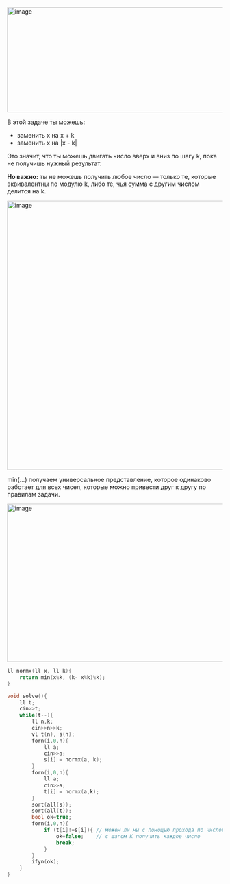 <img width="1336" height="246" alt="image" src="https://github.com/user-attachments/assets/598c15fb-d66e-4e0d-8061-6eb1d89321e7" />


В этой задаче ты можешь:

- заменить x на x + k
- заменить x на |x - k|

Это значит, что ты можешь двигать число вверх и вниз по шагу k, пока не получишь нужный результат.

**Но важно:**
ты не можешь получить любое число — только те, которые эквивалентны по модулю k, либо те, чья сумма с другим числом делится на k.

<img width="1118" height="628" alt="image" src="https://github.com/user-attachments/assets/02079965-19c5-49b3-8773-5be8cdb9da58" />

min(...) получаем универсальное представление, которое одинаково работает для всех чисел, которые можно привести друг к другу по правилам задачи.

<img width="1270" height="369" alt="image" src="https://github.com/user-attachments/assets/7ec1070f-b77e-4966-8621-c8dbcafeeb20" />

```cpp
ll normx(ll x, ll k){
    return min(x%k, (k- x%k)%k);
}

void solve(){
    ll t;
    cin>>t;
    while(t--){
        ll n,k;
        cin>>n>>k;
        vl t(n), s(n);
        forn(i,0,n){
            ll a;
            cin>>a;
            s[i] = normx(a, k);
        }
        forn(i,0,n){
            ll a;
            cin>>a;
            t[i] = normx(a,k);
        }
        sort(all(s));
        sort(all(t));
        bool ok=true;
        forn(i,0,n){
            if (t[i]!=s[i]){ // можем ли мы с помощью прохода по числовой прямой
                ok=false;    // с шагом К получить каждое число
                break;
            }
        }
        ifyn(ok);
    }
}
```


